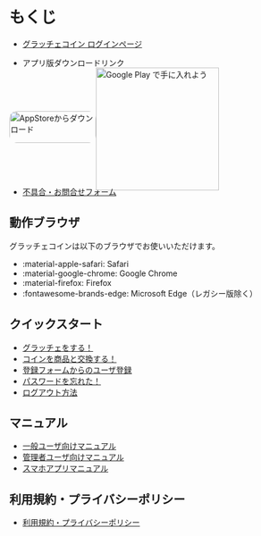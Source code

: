 # もくじ

- [グラッチェコイン ログインページ](https://www.graziecoin.jp/login)

- アプリ版ダウンロードリンク
<div style="display:flex; align-items:center;">
    <a target="_blank" rel="noopener noreferrer" href="https://apps.apple.com/jp/app/graziecoin/id1522194734" style="display: inline-block; overflow: hidden; border-top-left-radius: 13px; border-top-right-radius: 13px; border-bottom-right-radius: 13px; border-bottom-left-radius: 13px; width: 155px;height:57px; background-size: contain;position: relative;">
        <img src="https://tools.applemediaservices.com/api/badges/download-on-the-app-store/black/ja-JP?size=250x83&amp;releaseDate=1602460800&amp;h=94213191d5cdeb957e532551467810ae" alt="AppStoreからダウンロード" style="border-top-left-radius: 13px; border-top-right-radius: 13px; border-bottom-right-radius: 13px; border-bottom-left-radius: 13px; width: 155px;height:57px; background-size: contain;">
    </a>
    <a target="_blank" rel="noopener noreferrer" href="https://play.google.com/store/apps/details?id=jp.graziecoin.mobile&amp;pcampaignid=pcampaignidMKT-Other-global-all-co-prtnr-py-PartBadge-Mar2515-1">
        <img alt="Google Play で手に入れよう" src="https://play.google.com/intl/ja/badges/static/images/badges/ja_badge_web_generic.png" style="margin-bottom:-22px; margin-top:-15px; width:220px;">
    </a>
</div>


- [不具合・お問合せフォーム](https://forms.gle/UaU5F5KyTpCVkJGH9)

## 動作ブラウザ
グラッチェコインは以下のブラウザでお使いいただけます。

- :material-apple-safari:  Safari
- :material-google-chrome: Google Chrome
- :material-firefox: Firefox
- :fontawesome-brands-edge: Microsoft Edge（レガシー版除く）



## クイックスタート
- [グラッチェをする！](howto/howto01.md)
- [コインを商品と交換する！](howto/howto02.md)
- [登録フォームからのユーザ登録](howto/howto03.md)
- [パスワードを忘れた！](howto/howto04.md)
- [ログアウト方法](管理者機能/logout.md)

<!--
## [画面一覧](user_screens.md)
-->

## マニュアル
- [一般ユーザ向けマニュアル](一般機能/index.md)
- [管理者ユーザ向けマニュアル](管理者機能/index.md)
- [スマホアプリマニュアル](app/index.md)

## 利用規約・プライバシーポリシー
- [利用規約・プライバシーポリシー](policy.md)

